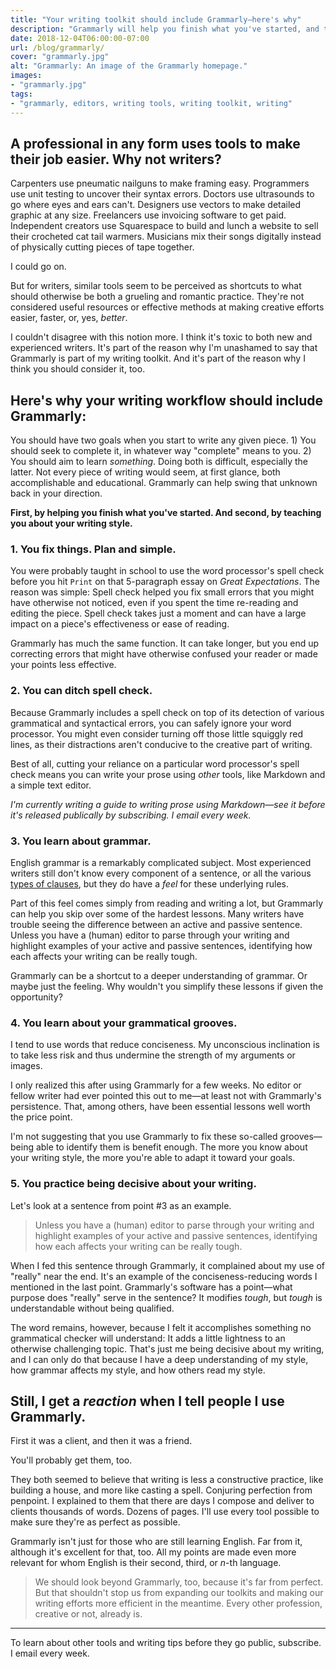 ```yaml
---
title: "Your writing toolkit should include Grammarly—here's why"
description: "Grammarly will help you finish what you've started, and teach you about your own writing along the way."
date: 2018-12-04T06:00:00-07:00
url: /blog/grammarly/
cover: "grammarly.jpg"
alt: "Grammarly: An image of the Grammarly homepage."
images: 
- "grammarly.jpg"
tags: 
- "grammarly, editors, writing tools, writing toolkit, writing"
---
```


## A professional in any form uses tools to make their job easier. Why not writers?

Carpenters use pneumatic nailguns to make framing easy. Programmers use unit testing to uncover their syntax errors. Doctors use ultrasounds to go where eyes and ears can't. Designers use vectors to make detailed graphic at any size. Freelancers use invoicing software to get paid. Independent creators use Squarespace to build and lunch a website to sell their crocheted cat tail warmers. Musicians mix their songs digitally instead of physically cutting pieces of tape together.

I could go on.

But for writers, similar tools seem to be perceived as shortcuts to what should otherwise be both a grueling and romantic practice. They're not considered useful resources or effective methods at making creative efforts easier, faster, or, yes, *better*.

I couldn't disagree with this notion more. I think it's toxic to both new and experienced writers. It's part of the reason why I'm unashamed to say that Grammarly is part of my writing toolkit. And it's part of the reason why I think you should consider it, too.


## Here's why your writing workflow should include Grammarly:

You should have two goals when you start to write any given piece. 1) You should seek to complete it, in whatever way "complete" means to you. 2) You should aim to learn *something*. Doing both is difficult, especially the latter. Not every piece of writing would seem, at first glance, both accomplishable and educational. Grammarly can help swing that unknown back in your direction.

**First, by helping you finish what you've started. And second, by teaching you about your writing style.**


### 1. You fix things. Plan and simple.

You were probably taught in school to use the word processor's spell check before you hit `Print` on that 5-paragraph essay on *Great Expectations*. The reason was simple: Spell check helped you fix small errors that you might have otherwise not noticed, even if you spent the time re-reading and editing the piece. Spell check takes just a moment and can have a large impact on a piece's effectiveness or ease of reading.

Grammarly has much the same function. It can take longer, but you end up correcting errors that might have otherwise confused your reader or made your points less effective.


### 2. You can ditch spell check.

Because Grammarly includes a spell check on top of its detection of various grammatical and syntactical errors, you can safely ignore your word processor. You might even consider turning off those little squiggly red lines, as their distractions aren't conducive to the creative part of writing.

Best of all, cutting your reliance on a particular word processor's spell check means you can write your prose using *other* tools, like Markdown and a simple text editor.

*I'm currently writing a guide to writing prose using Markdown—see it before it's released publically by subscribing. I email every week.*


### 3. You learn about grammar.

English grammar is a remarkably complicated subject. Most experienced writers still don't know every component of a sentence, or all the various [types of clauses](https://en.wikipedia.org/wiki/Clause), but they do have a *feel* for these underlying rules.

Part of this feel comes simply from reading and writing a lot, but Grammarly can help you skip over some of the hardest lessons. Many writers have trouble seeing the difference between an active and passive sentence. Unless you have a (human) editor to parse through your writing and highlight examples of your active and passive sentences, identifying how each affects your writing can be really tough.

Grammarly can be a shortcut to a deeper understanding of grammar. Or maybe just the feeling. Why wouldn't you simplify these lessons if given the opportunity?


### 4. You learn about your grammatical grooves.

I tend to use words that reduce conciseness. My unconscious inclination is to take less risk and thus undermine the strength of my arguments or images.

I only realized this after using Grammarly for a few weeks. No editor or fellow writer had ever pointed this out to me—at least not with Grammarly's persistence. That, among others, have been essential lessons well worth the price point.

I'm not suggesting that you use Grammarly to fix these so-called grooves—being able to identify them is benefit enough. The more you know about your writing style, the more you're able to adapt it toward your goals.


### 5. You practice being decisive about your writing.

Let's look at a sentence from point #3 as an example.

> Unless you have a (human) editor to parse through your writing and highlight examples of your active and passive sentences, identifying how each affects your writing can be really tough.

When I fed this sentence through Grammarly, it complained about my use of "really" near the end. It's an example of the conciseness-reducing words I mentioned in the last point. Grammarly's software has a point—what purpose does "really" serve in the sentence? It modifies *tough*, but *tough* is understandable without being qualified.

The word remains, however, because I felt it accomplishes something no grammatical checker will understand: It adds a little lightness to an otherwise challenging topic. That's just me being decisive about my writing, and I can only do that because I have a deep understanding of my style, how grammar affects my style, and how others read my style.


## Still, I get a *reaction* when I tell people I use Grammarly.

First it was a client, and then it was a friend.

You'll probably get them, too.

They both seemed to believe that writing is less a constructive practice, like building a house, and more like casting a spell. Conjuring perfection from penpoint. I explained to them that there are days I compose and deliver to clients thousands of words. Dozens of pages. I'll use every tool possible to make sure they're as perfect as possible.

Grammarly isn't just for those who are still learning English. Far from it, although it's excellent for that, too. All my points are made even more relevant for whom English is their second, third, or *n*-th language.

> We should look beyond Grammarly, too, because it's far from perfect. But that shouldn't stop us from expanding our toolkits and making our writing efforts more efficient in the meantime. Every other profession, creative or not, already is.

---

To learn about other tools and writing tips before they go public, subscribe. I email every week.